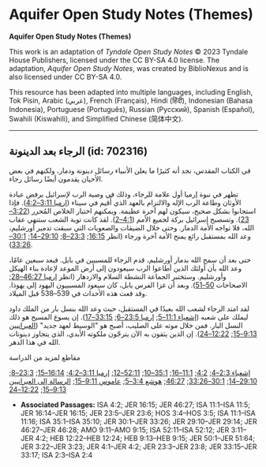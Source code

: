 # Aquifer Open Study Notes (Themes)

**Aquifer Open Study Notes (Themes)**

This work is an adaptation of *Tyndale Open Study Notes* © 2023 Tyndale House Publishers, licensed under the CC BY\-SA 4\.0 license. The adaptation, *Aquifer Open Study Notes*, was created by BiblioNexus and is also licensed under CC BY\-SA 4\.0\.

This resource has been adapted into multiple languages, including English, Tok Pisin, Arabic (عربي), French (Français), Hindi (हिंदी), Indonesian (Bahasa Indonesia), Portuguese (Português), Russian (Русский), Spanish (Español), Swahili (Kiswahili), and Simplified Chinese (简体中文).



--------------------------------

## الرجاء بعد الدينونة (id: 702316)

في الكتاب المقدس، نجد أنه كثيرًا ما يعلن الأنبياء رسائل دينونة ودمار، ولكنهم في بعض الأحيان يقدمون أيضًا رسائل رجاء.

تظهر في نبوة إرميا أول علامة للرجاء، وذلك في وصية الرب لإسرائيل برفض عبادة الأوثان وطاعة الرب الإله والالتزام بالعهد الذي أُقيم في سيناء ([إرميا 3:11–4:2](https://ref.ly/Jer3:11-Jer4:2)). فإذا استجابوا بشكل صحيح، سيكون لهم آخرة عظيمة. ويمكنهم اختبار الخلاص المُحرر ([3:22–23](https://ref.ly/Jer3:22-Jer3:23)). وتسصبح إسرائيل بركة لجميع الأمم ([4:1–2](https://ref.ly/Jer4:1-Jer4:2)). لقد كانت توبة الشعب ستنهي عقاب الله، فلا تواجه الأمة الدمار. وحتى خلال الضيقات والصعوبات التي سبقت تدمير أورشليم، وعد الله بمستقبل رائع يمنح الأمة آخرة ورجاء (انظر [16:15](https://ref.ly/Jer16:15); [23:3–8](https://ref.ly/Jer23:3-Jer23:8); [29:10–14](https://ref.ly/Jer29:10-Jer29:14); [30:1–33:26](https://ref.ly/Jer30:1-Jer33:26)).

حتى بعد أن سمح الله بدمار أورشليم، قدم الرجاء للمسبيين في بابل. فبعد سبعين عامًا، وعد الله بأن أولئك الذين أطاعوا الرب سيعودون إلى أرض الموعد لإعادة بناء الهيكل وأورشليم. وستختبر الجماعة النشطة السلام والازدهار (انظر [إرميا 46:27–28](https://ref.ly/Jer46:27-Jer46:28); الاصحاحات [50–51](https://ref.ly/Jer50:1-Jer51:64)). وبعد أن غزا الفرس بابل، كان سيعود المسبييون اليهود إلى يهوذا. وقد قعت هذه الأحداث في 539–538 قبل الميلاد.

لقد امتد الرجاء لشعب الله بعيدًا في المستقبل، حيث وعد الله بنسل بار من الملك داود ليملك على شعبه ([إشعياء 11:1–5](https://ref.ly/Isa11:1-Isa11:5); [إرميا 23:5–6](https://ref.ly/Jer23:5-Jer23:6); [33:15–17](https://ref.ly/Jer33:15-Jer33:17)). إن يسوع المسيح هو ذلك النسل البار. فمن خلال موته على الصليب، أصبح هو "الوسيط لعهد جديد" ([العبرانيين 9:13–15](https://ref.ly/Heb9:13-Heb9:15); [12:22–24](https://ref.ly/Heb12:22-Heb12:24)). إن الذين يثقون به الآن يترجّون ملكوته الأبدي، الذي يتجاوز دينونات الله في هذا الدهر.

مقاطع لمزيد من الدراسة

[إشعياء 2:3–4](https://ref.ly/Isa2:3-Isa2:4); [4:2](https://ref.ly/Isa4:2); [11:1–16](https://ref.ly/Isa11:1-Isa11:16); [35:1–10](https://ref.ly/Isa35:1-Isa35:10); [52:11–12](https://ref.ly/Isa52:11-Isa52:12); [إرميا 3:11–4:2](https://ref.ly/Jer3:11-Jer4:2); [16:14–15](https://ref.ly/Jer16:14-Jer16:15); [23:3–8](https://ref.ly/Jer23:3-Jer23:8); [29:10–14](https://ref.ly/Jer29:10-Jer29:14); [30:1–33:26](https://ref.ly/Jer30:1-Jer33:26); [46:27](https://ref.ly/Jer46:27); [هوشع 3:4–5](https://ref.ly/Hos3:4-Hos3:5); [عاموس 9:11–15](https://ref.ly/Amos9:11-Amos9:15); [الرسالة إلى العبرانيين 9:13–15](https://ref.ly/Heb9:13-Heb9:15); [12:22–24](https://ref.ly/Heb12:22-Heb12:24)

* **Associated Passages:** ISA 4:2; JER 16:15; JER 46:27; ISA 11:1–ISA 11:5; JER 16:14–JER 16:15; JER 23:5–JER 23:6; HOS 3:4–HOS 3:5; ISA 11:1–ISA 11:16; ISA 35:1–ISA 35:10; JER 30:1–JER 33:26; JER 29:10–JER 29:14; JER 46:27–JER 46:28; AMO 9:11–AMO 9:15; ISA 52:11–ISA 52:12; JER 3:11–JER 4:2; HEB 12:22–HEB 12:24; HEB 9:13–HEB 9:15; JER 50:1–JER 51:64; JER 3:22–JER 3:23; JER 4:1–JER 4:2; JER 23:3–JER 23:8; JER 33:15–JER 33:17; ISA 2:3–ISA 2:4

